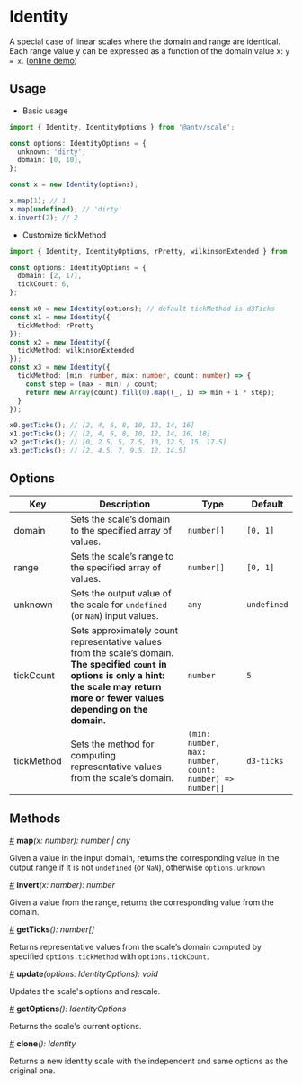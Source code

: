 # Identity

A special case of linear scales where the domain and range are identical. Each range value y can be expressed as a function of the domain value x: `y = x`. ([online demo](https://observablehq.com/@pearmini/antv-scale#idenity))

## Usage

- Basic usage

```ts
import { Identity, IdentityOptions } from '@antv/scale';

const options: IdentityOptions = {
  unknown: 'dirty',
  domain: [0, 10],
};

const x = new Identity(options);

x.map(1); // 1
x.map(undefined); // 'dirty'
x.invert(2); // 2
```

- Customize tickMethod
  
```ts
import { Identity, IdentityOptions, rPretty, wilkinsonExtended } from '@antv/scale';

const options: IdentityOptions = {
  domain: [2, 17],
  tickCount: 6,
};

const x0 = new Identity(options); // default tickMethod is d3Ticks
const x1 = new Identity({
  tickMethod: rPretty
});
const x2 = new Identity({
  tickMethod: wilkinsonExtended
});
const x3 = new Identity({
  tickMethod: (min: number, max: number, count: number) => {
    const step = (max - min) / count;
    return new Array(count).fill(0).map((_, i) => min + i * step);
  }
});

x0.getTicks(); // [2, 4, 6, 8, 10, 12, 14, 16]
x1.getTicks(); // [2, 4, 6, 8, 10, 12, 14, 16, 18]
x2.getTicks(); // [0, 2.5, 5, 7.5, 10, 12.5, 15, 17.5]
x3.getTicks(); // [2, 4.5, 7, 9.5, 12, 14.5]
```

## Options

| Key | Description | Type | Default|  
| ----| ----------- | -----| -------|
| domain | Sets the scale’s domain to the specified array of values. | `number[]` | `[0, 1]` |
| range | Sets the scale’s range to the specified array of values. | `number[]` | `[0, 1]` |
| unknown | Sets the output value of the scale for `undefined` (or `NaN`) input values. | `any` | `undefined` |
| tickCount | Sets approximately count representative values from the scale’s domain. **The specified `count` in options is only a hint: the scale may return more or fewer values depending on the domain.** | `number` | `5` |
| tickMethod | Sets the method for computing representative values from the scale’s domain. | `(min: number, max: number, count: number) => number[]` | `d3-ticks` |

## Methods

<a name="identity_map" href="#identity_map">#</a> **map**<i>(x: number): number | any</i>

Given a value in the input domain, returns the corresponding value in the output range if it is not `undefined` (or `NaN`), otherwise `options.unknown`

<a name="identity_invert" href="#identity_invert">#</a> **invert**<i>(x: number): number</i>

Given a value from the range, returns the corresponding value from the domain.

<a name="identity_get_ticks" href="#identity_get_ticks">#</a> **getTicks**<i>(): number[]</i>

Returns representative values from the scale’s domain computed by specified `options.tickMethod` with `options.tickCount`.

<a name="identity_update" href="#identity_update">#</a> **update**<i>(options: IdentityOptions): void</i>

Updates the scale's options and rescale.

<a name="identity_get_options" href="#identity_get_options">#</a> **getOptions**<i>(): IdentityOptions</i>

Returns the scale's current options.

<a name="identity_clone" href="#identity_clone">#</a> **clone**<i>(): Identity</i>

Returns a new identity scale with the independent and same options as the original one.
